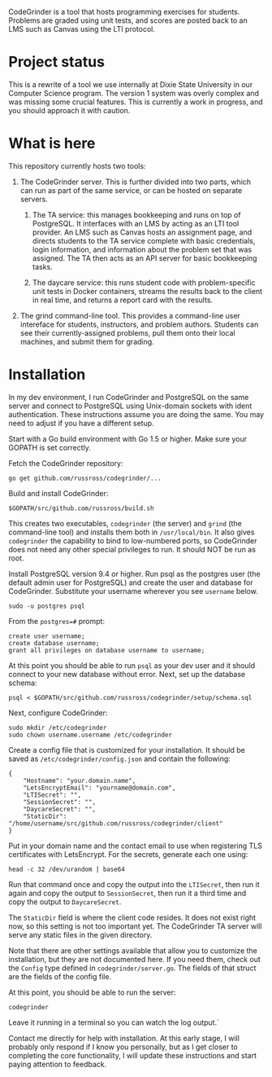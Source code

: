 CodeGrinder is a tool that hosts programming exercises for students.
Problems are graded using unit tests, and scores are posted back to
an LMS such as Canvas using the LTI protocol.


Project status
==============

This is a rewrite of a tool we use internally at Dixie State
University in our Computer Science program. The version 1 system was
overly complex and was missing some crucial features. This is
currently a work in progress, and you should approach it with
caution.


What is here
============

This repository currently hosts two tools:

1.  The CodeGrinder server. This is further divided into two parts,
    which can run as part of the same service, or can be hosted on
    separate servers.

    1.  The TA service: this manages bookkeeping and runs on top of
        PostgreSQL. It interfaces with an LMS by acting as an LTI
        tool provider. An LMS such as Canvas hosts an assignment
        page, and directs students to the TA service complete with
        basic credentials, login information, and information about
        the problem set that was assigned. The TA then acts as an
        API server for basic bookkeeping tasks.

    2.  The daycare service: this runs student code with
        problem-specific unit tests in Docker containers, streams
        the results back to the client in real time, and returns a
        report card with the results.

2.  The grind command-line tool. This provides a command-line user
    intereface for students, instructors, and problem authors.
    Students can see their currently-assigned problems, pull them
    onto their local machines, and submit them for grading.


Installation
============

In my dev environment, I run CodeGrinder and PostgreSQL on the same
server and connect to PostgreSQL using Unix-domain sockets with
ident authentication. These instructions assume you are doing the
same. You may need to adjust if you have a different setup.

Start with a Go build environment with Go 1.5 or higher. Make sure
your GOPATH is set correctly.

Fetch the CodeGrinder repository:

    go get github.com/russross/codegrinder/...

Build and install CodeGrinder:

    $GOPATH/src/github.com/russross/build.sh

This creates two executables, `codegrinder` (the server) and `grind`
(the command-line tool) and installs them both in `/usr/local/bin`.
It also gives `codegrinder` the capability to bind to low-numbered
ports, so CodeGrinder does not need any other special privileges to
run. It should NOT be run as root.

Install PostgreSQL version 9.4 or higher. Run psql as the postgres
user (the default admin user for PostgreSQL) and create the user and
database for CodeGrinder. Substitute your username wherever you see
`username` below.

    sudo -u postgres psql

From the `postgres=#` prompt:

    create user username;
    create database username;
    grant all privileges on database username to username;

At this point you should be able to run `psql` as your dev user and
it should connect to your new database without error. Next, set up
the database schema:

    psql < $GOPATH/src/github.com/russross/codegrinder/setup/schema.sql

Next, configure CodeGrinder:

    sudo mkdir /etc/codegrinder
    sudo chown username.username /etc/codegrinder

Create a config file that is customized for your installation. It
should be saved as `/etc/codegrinder/config.json` and contain the
following:

    {
        "Hostname": "your.domain.name",
        "LetsEncryptEmail": "yourname@domain.com",
        "LTISecret": "",
        "SessionSecret": "",
        "DaycareSecret": "",
        "StaticDir": "/home/username/src/github.com/russross/codegrinder/client"
    }

Put in your domain name and the contact email to use when
registering TLS certificates with LetsEncrypt. For the secrets,
generate each one using:

    head -c 32 /dev/urandom | base64

Run that command once and copy the output into the `LTISecret`, then
run it again and copy the output to `SessionSecret`, then run it a
third time and copy the output to `DaycareSecret`.

The `StaticDir` field is where the client code resides. It does not
exist right now, so this setting is not too important yet. The
CodeGrinder TA server will serve any static files in the given
directory.

Note that there are other settings available that allow you to
customize the installation, but they are not documented here. If you
need them, check out the `Config` type defined in
`codegrinder/server.go`. The fields of that struct are the fields of
the config file.

At this point, you should be able to run the server:

    codegrinder

Leave it running in a terminal so you can watch the log output.`

Contact me directly for help with installation. At this early stage,
I will probably only respond if I know you personally, but as I get
closer to completing the core functionality, I will update these
instructions and start paying attention to feedback.
